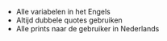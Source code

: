 * Alle variabelen in het Engels
* Altijd dubbele quotes gebruiken
* Alle prints naar de gebruiker in Nederlands